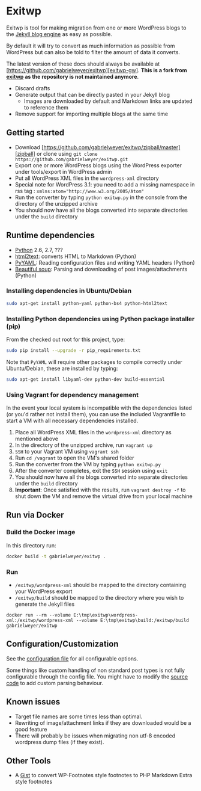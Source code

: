 # Exitwp

Exitwp is tool for making migration from one or more WordPress blogs to the [Jekyll blog engine][jekyll] as easy as possible.

By default it will try to convert as much information as possible from WordPress but can also be told to filter the amount of data it converts.

The latest version of these docs should always be available at [https://github.com/gabrielweyer/exitwp][exitwp-gw]. **This is a fork from [exitwp][exitwp] as the repository is not maintained anymore**.

- Discard drafts
- Generate output that can be directly pasted in your Jekyll blog
  - Images are downloaded by default and Markdown links are updated to reference them
- Remove support for importing multiple blogs at the same time

## Getting started

- Download [https://github.com/gabrielweyer/exitwp/zipball/master][zipball] or clone using `git clone https://github.com/gabrielweyer/exitwp.git`
- Export one or more WordPress blogs using the WordPress exporter under tools/export in WordPress admin
- Put all WordPress XML files in the `wordpress-xml` directory
- Special note for WordPress 3.1: you need to add a missing namespace in rss tag : `xmlns:atom="http://www.w3.org/2005/Atom"`
- Run the converter by typing `python exitwp.py` in the console from the directory of the unzipped archive
- You should now have all the blogs converted into separate directories under the `build` directory

## Runtime dependencies

- [Python][python] 2.6, 2.7, ???
- [html2text][html2text]: converts HTML to Markdown (Python)
- [PyYAML][py-yaml]: Reading configuration files and writing YAML headers (Python)
- [Beautiful soup][beautiful-soup]: Parsing and downloading of post images/attachments (Python)

### Installing dependencies in Ubuntu/Debian

```bash
sudo apt-get install python-yaml python-bs4 python-html2text
```

### Installing Python dependencies using Python package installer (pip)

From the checked out root for this project, type:

```bash
sudo pip install --upgrade -r pip_requirements.txt
```

Note that `PyYAML` will require other packages to compile correctly under Ubuntu/Debian, these are installed by typing:

```bash
sudo apt-get install libyaml-dev python-dev build-essential
```

### Using Vagrant for dependency management

In the event your local system is incompatible with the dependencies listed (or you'd rather not install them), you can use the included Vagrantfile to start a VM with all necessary dependencies installed.

1. Place all WordPress XML files in the `wordpress-xml` directory as mentioned above
1. In the directory of the unzipped archive, run `vagrant up`
1. `SSH` to your Vagrant VM using `vagrant ssh`
1. Run `cd /vagrant` to open the VM's shared folder
1. Run the converter from the VM by typing `python exitwp.py`
1. After the converter completes, exit the `SSH` session using `exit`
1. You should now have all the blogs converted into separate directories under the `build` directory
1. **Important**: Once satisfied with the results, run `vagrant destroy -f` to shut down the VM and remove the virtual drive from your local machine

## Run via Docker

### Build the Docker image

In this directory run:

```bash
docker build -t gabrielweyer/exitwp .
```

### Run

- `/exitwp/wordpress-xml` should be mapped to the directory containing your WordPress export
- `/exitwp/build` should be mapped to the directory where you wish to generate the Jekyll files

```posh
docker run --rm --volume E:\tmp\exitwp\wordpress-xml:/exitwp/wordpress-xml --volume E:\tmp\exitwp\build:/exitwp/build gabrielweyer/exitwp
```

## Configuration/Customization

See the [configuration file][configuration-file] for all configurable options.

Some things like custom handling of non standard post types is not fully configurable through the config file. You might have to modify the [source code][source-code] to add custom parsing behaviour.

## Known issues

- Target file names are some times less than optimal.
- Rewriting of image/attachment links if they are downloaded would be a good feature
- There will probably be issues when migrating non utf-8 encoded wordpress dump files (if they exist).

## Other Tools

- A [Gist][gist] to convert WP-Footnotes style footnotes to PHP Markdown Extra style footnotes

[jekyll]: https://github.com/jekyll/jekyll
[exitwp-gw]: https://github.com/thomasf/exitwp
[exitwp]: https://github.com/thomasf/exitwp
[zipball]: https://github.com/gabrielweyer/exitwp/zipball/master
[python]: https://www.python.org/
[html2text]: http://www.aaronsw.com/2002/html2text/
[py-yaml]: https://pyyaml.org/wiki/PyYAML
[beautiful-soup]: https://www.crummy.com/software/BeautifulSoup/
[configuration-file]: https://github.com/gabrielweyer/exitwp/blob/master/config.yaml
[source-code]: https://github.com/gabrielweyer/exitwp/blob/master/exitwp.py
[gist]: https://gist.github.com/1246047
